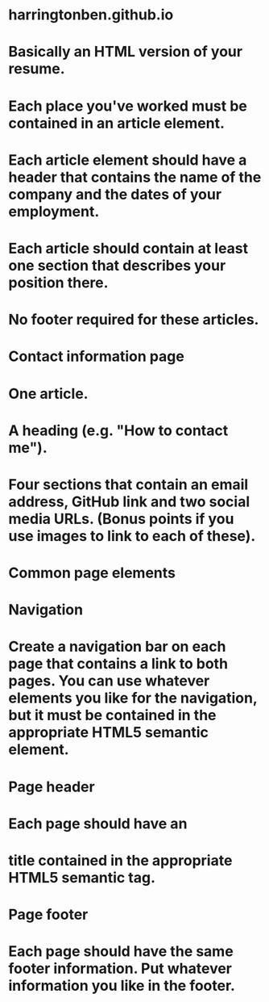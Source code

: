 # harringtonben.github.io
# Basically an HTML version of your resume.

# Each place you've worked must be contained in an article element.
# Each article element should have a header that contains the name of the company and the dates of your employment.
# Each article should contain at least one section that describes your position there.
# No footer required for these articles.
# Contact information page

# One article.
# A heading (e.g. "How to contact me").
# Four sections that contain an email address, GitHub link and two social media URLs. (Bonus points if you use images to link to each of these).
# Common page elements

# Navigation

# Create a navigation bar on each page that contains a link to both pages. You can use whatever elements you like for the navigation, but it must be contained in the appropriate HTML5 semantic element.

# Page header

# Each page should have an <h1> title contained in the appropriate HTML5 semantic tag.

# Page footer

# Each page should have the same footer information. Put whatever information you like in the footer.